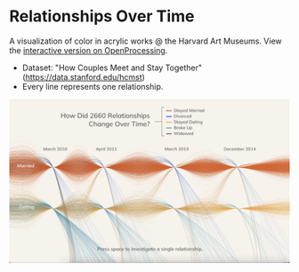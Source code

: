# Relationships Over Time
A visualization of color in acrylic works @ the Harvard Art Museums.
View the [interactive version on OpenProcessing](https://openprocessing.org/sketch/1787722).

- Dataset: "How Couples Meet and Stay Together" (https://data.stanford.edu/hcmst)
- Every line represents one relationship.

![pic](relationships.png)

